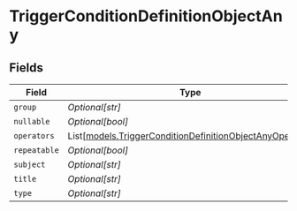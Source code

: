 # TriggerConditionDefinitionObjectAny


## Fields

| Field                                                                                                                | Type                                                                                                                 | Required                                                                                                             | Description                                                                                                          |
| -------------------------------------------------------------------------------------------------------------------- | -------------------------------------------------------------------------------------------------------------------- | -------------------------------------------------------------------------------------------------------------------- | -------------------------------------------------------------------------------------------------------------------- |
| `group`                                                                                                              | *Optional[str]*                                                                                                      | :heavy_minus_sign:                                                                                                   | N/A                                                                                                                  |
| `nullable`                                                                                                           | *Optional[bool]*                                                                                                     | :heavy_minus_sign:                                                                                                   | N/A                                                                                                                  |
| `operators`                                                                                                          | List[[models.TriggerConditionDefinitionObjectAnyOperator](../models/triggerconditiondefinitionobjectanyoperator.md)] | :heavy_minus_sign:                                                                                                   | N/A                                                                                                                  |
| `repeatable`                                                                                                         | *Optional[bool]*                                                                                                     | :heavy_minus_sign:                                                                                                   | N/A                                                                                                                  |
| `subject`                                                                                                            | *Optional[str]*                                                                                                      | :heavy_minus_sign:                                                                                                   | N/A                                                                                                                  |
| `title`                                                                                                              | *Optional[str]*                                                                                                      | :heavy_minus_sign:                                                                                                   | N/A                                                                                                                  |
| `type`                                                                                                               | *Optional[str]*                                                                                                      | :heavy_minus_sign:                                                                                                   | N/A                                                                                                                  |